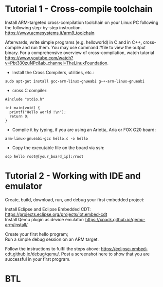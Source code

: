 # Tutorial 1 - Cross-compile toolchain

Install ARM-targeted cross-compilation toolchain on your Linux PC following the following step-by-step instruction.
https://www.acmesystems.it/arm9_toolchain

Afterwards, write simple programs (e.g. helloworld) in C and in C++, cross-compile and run them. You may use command #file to view the output binary. 
For a comprehensive overview of cross-compilation, watch tutorial  https://www.youtube.com/watch?v=Pbt330zuNPc&ab_channel=TheLinuxFoundation.

- Install the Cross Compilers, utilities, etc.:
```
sudo apt-get install gcc-arm-linux-gnueabi g++-arm-linux-gnueabi
```
- cross C compiler:
```
#include "stdio.h"
 
int main(void) {
  printf("Hello world !\n");
  return 0;
}
```
- Compile it by typing, if you are using an Arietta, Aria or FOX G20 board:
```
arm-linux-gnueabi-gcc hello.c -o hello
```
- Copy the executable file on the board via ssh:
```
scp hello root@[your_board_ip]:/root
```

# Tutorial 2 - Working with IDE and emulator

Create, build, download, run, and debug your first embedded project:

Install Eclipse and Eclipse Embedded CDT: https://projects.eclipse.org/projects/iot.embed-cdt	
Install Qemu plugin as device emulator: https://xpack.github.io/qemu-arm/install/
	
Create your first hello program;	
Run a simple debug session on an ARM target.

Follow the instructions to fulfil the steps above: https://eclipse-embed-cdt.github.io/debug/qemu/.
Post a screenshot here to show that you are successful in your first program.


# BTL
